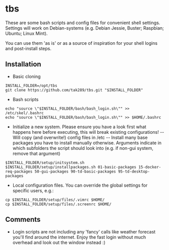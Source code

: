 # tbs
These are some bash scripts and config files for convenient shell settings.
Settings will work on Debian-systems (e.g. Debian Jessie, Buster; Raspbian; Ubuntu; Linux Mint).

You can use them 'as is' or as a source of inspiration for your shell logins and post-install steps.

## Installation

- Basic cloning
```
INSTALL_FOLDER=/opt/tbs
git clone https://github.com/tak289/tbs.git "$INSTALL_FOLDER"
```

- Bash scripts
```
echo "source \"$INSTALL_FOLDER/bash/bash_login.sh\"" >> /etc/skel/.bashrc
echo "source \"$INSTALL_FOLDER/bash/bash_login.sh\"" >> $HOME/.bashrc
```

- Initialize a new system. Please ensure you have a look first what happens here before executing, this will break existing configurations!
-- Will copy (and overwrite!) config files in /etc
-- Install many base packages you have to install manually otherwise. Arguments indicate in which subfolders the script should look into (e.g. if non-gui system, remove that argument)
```
$INSTALL_FOLDER/setup/initsystem.sh
$INSTALL_FOLDER/setup/installpackages.sh 01-basic-packages 15-docker-req-packages 50-gui-packages 90-td-basic-packages 95-td-desktop-packages
```

- Local configuration files. You can override the global settings for specific users, e.g.:
```
cp $INSTALL_FOLDER/setup/files/.vimrc $HOME/
cp $INSTALL_FOLDER/setup/files/.screenrc $HOME/
```



## Comments

- Login scripts are not including any 'fancy' calls like weather forecast you'll find around the internet. Enjoy the fast login without much overhead and look out the window instead :)
